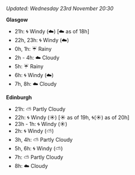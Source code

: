 *Updated: Wednesday 23rd November 20:30*

**Glasgow**

* 21h: :cyclone: Windy (:cloud:) [:cloud: as of 18h]
* 22h, 23h: :cyclone: Windy (:cloud:)
* 0h, 1h: :umbrella: Rainy
* 2h - 4h: :cloud: Cloudy
* 5h: :umbrella: Rainy
* 6h: :cyclone: Windy (:cloud:)
* 7h, 8h: :cloud: Cloudy

**Edinburgh**

* 21h: :partly_sunny: Partly Cloudy
* 22h: :cyclone: Windy (:sunny:) [:sunny: as of 19h, :cyclone:(:sunny:) as of 20h]
* 23h - 1h: :cyclone: Windy (:sunny:)
* 2h: :cyclone: Windy (:partly_sunny:)
* 3h, 4h: :partly_sunny: Partly Cloudy
* 5h, 6h: :cyclone: Windy (:partly_sunny:)
* 7h: :partly_sunny: Partly Cloudy
* 8h: :cloud: Cloudy
